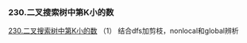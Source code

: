 ### 230.二叉搜索树中第K小的数

[230.二叉搜索树中第K小的数](https://leetcode-cn.com/problems/kth-smallest-element-in-a-bst/)
（1） 结合dfs加剪枝，nonlocal和global辨析

